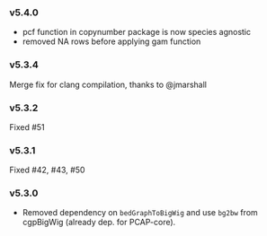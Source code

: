 ### v5.4.0
* pcf function in copynumber package is now species agnostic
* removed NA rows before applying gam function

### v5.3.4
Merge fix for clang compilation, thanks to @jmarshall

### v5.3.2
Fixed #51

### v5.3.1
Fixed #42, #43, #50

### v5.3.0
* Removed dependency on `bedGraphToBigWig` and use `bg2bw` from cgpBigWig (already dep. for PCAP-core).

